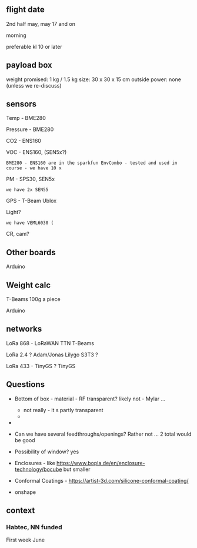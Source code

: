 ## flight date

2nd half may, may 17 and on

morning
		
preferable kl 10 or later

## payload box

weight		promised: 1 kg / 1.5 kg
size: 		30 x 30 x 15 cm		outside
power: 		none (unless we re-discuss)


## sensors

Temp - BME280

Pressure - BME280

CO2 - ENS160

VOC - ENS160, (SEN5x?)

	BME280 - ENS160 are in the sparkfun EnvCombo - tested and used in course - we have 10 x

PM - SPS30, SEN5x

	we have 2x SEN55

GPS - T-Beam Ublox

Light?

	we have VEML6030 (

CR, cam?

## Other boards

Arduino


## Weight calc

T-Beams 100g a piece

Arduino



## networks

LoRa 868 - LoRaWAN TTN
	T-Beams

LoRa 2.4 ?  Adam/Jonas
	Lilygo S3T3 ?

LoRa 433 - TinyGS ?
	TinyGS

## Questions

  * Bottom of box - material - RF transparent? likely not - Mylar ...
    * not really - it s partly transparent
    * 
  * 	
  * Can we have several feedthroughs/openings? Rather not ... 2 total would be good
  * Possibility of window? yes
  
  * Enclosures - like https://www.bopla.de/en/enclosure-technology/bocube but smaller
  * Conformal Coatings - https://artist-3d.com/silicone-conformal-coating/
  * onshape




## context

### Habtec, NN funded

First week June
